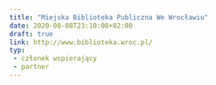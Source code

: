 ```yaml
---
title: "Miejska Biblioteka Publiczna We Wrocławiu"
date: 2020-08-08T23:10:08+02:00
draft: true
link: http://www.biblioteka.wroc.pl/
typ:
 - członek wspierający
 - partner
---
```

